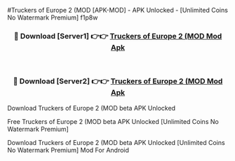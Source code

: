 #Truckers of Europe 2 (MOD [APK-MOD] - APK Unlocked - [Unlimited Coins No Watermark Premium] f1p8w



<div align="center">

<h3>🔴 Download [Server1] 👉👉 <a href="https://momento.my/?title=Truckers_of_Europe_2_(MOD">Truckers of Europe 2 (MOD Mod Apk</a></h3><br>

<h3>🔴 Download [Server2] 👉👉 <a href="https://momento.my/?title=Truckers_of_Europe_2_(MOD">Truckers of Europe 2 (MOD Mod Apk</a></h3>
</div>



Download Truckers of Europe 2 (MOD beta APK Unlocked

Free Truckers of Europe 2 (MOD beta APK Unlocked [Unlimited Coins No Watermark Premium]

Download Truckers of Europe 2 (MOD beta APK Unlocked [Unlimited Coins No Watermark Premium] Mod For Android
